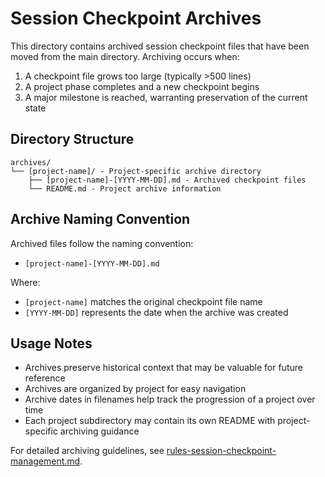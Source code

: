 # Session Checkpoint Archives

This directory contains archived session checkpoint files that have been moved from the main directory. Archiving occurs when:

1. A checkpoint file grows too large (typically >500 lines)
2. A project phase completes and a new checkpoint begins
3. A major milestone is reached, warranting preservation of the current state

## Directory Structure

```
archives/
└── [project-name]/ - Project-specific archive directory
    ├── [project-name]-[YYYY-MM-DD].md - Archived checkpoint files
    └── README.md - Project archive information
```

## Archive Naming Convention

Archived files follow the naming convention:
- `[project-name]-[YYYY-MM-DD].md`

Where:
- `[project-name]` matches the original checkpoint file name
- `[YYYY-MM-DD]` represents the date when the archive was created

## Usage Notes

- Archives preserve historical context that may be valuable for future reference
- Archives are organized by project for easy navigation
- Archive dates in filenames help track the progression of a project over time
- Each project subdirectory may contain its own README with project-specific archiving guidance

For detailed archiving guidelines, see [rules-session-checkpoint-management.md](../../rules/rules-session-checkpoint-management.md). 